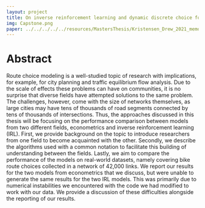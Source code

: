 ```yaml
---
layout: project
title: On inverse reinforcement learning and dynamic discrete choice for predicting path choices
img: Capstone.png
paper: ../../../../../resources/MastersThesis/Kristensen_Drew_2021_memoire.pdf
---
```


# Abstract
 
Route choice modeling is a well-studied topic of research with implications, for example, for city planning and traffic equilibrium flow analysis. Due to the scale of effects these problems can have on communities, it is no surprise that diverse fields have attempted solutions to the same problem. The challenges, however, come with the size of networks themselves, as large cities may have tens of thousands of road segments connected by tens of thousands of intersections. Thus, the approaches discussed in this thesis will be focusing on the performance comparison between models from two different fields, econometrics and inverse reinforcement learning (IRL).
First, we provide background on the topic to introduce researchers from one field to become acquainted with the other. Secondly, we describe the algorithms used with a common notation to facilitate this building of understanding between the fields. Lastly, we aim to compare the performance of the models on real-world datasets, namely covering bike route choices collected in a network of 42,000 links.
We report our results for the two models from econometrics that we discuss, but were unable to generate the same results for the two IRL models. This was primarily due to numerical instabilities we encountered with the code we had modified to work with our data. We provide a discussion of these difficulties alongside the reporting of our results.